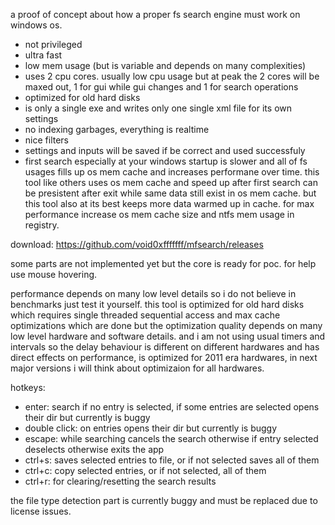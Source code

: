 a proof of concept about how a proper fs search engine must work on windows os.

- not privileged
- ultra fast
- low mem usage (but is variable and depends on many complexities)
- uses 2 cpu cores. usually low cpu usage but at peak the 2 cores will be maxed out, 1 for gui while gui changes and 1 for search operations
- optimized for old hard disks
- is only a single exe and writes only one single xml file for its own settings
- no indexing garbages, everything is realtime
- nice filters
- settings and inputs will be saved if be correct and used successfuly
- first search especially at your windows startup is slower and all of fs usages fills up os mem cache and increases performane over time. this tool like others uses os mem cache and speed up after first search can be presistent after exit while same data still exist in os mem cache. but this tool also at its best keeps more data warmed up in cache. for max performance increase os mem cache size and ntfs mem usage in registry.

download: https://github.com/void0xfffffff/mfsearch/releases

some parts are not implemented yet but the core is ready for poc. for help use mouse hovering.

performance depends on many low level details so i do not believe in benchmarks just test it yourself. this tool is optimized for old hard disks which requires single threaded sequential access and max cache optimizations which are done but the optimization quality depends on many low level hardware and software details. and i am not using usual timers and intervals so the delay behaviour is different on different hardwares and has direct effects on performance, is optimized for 2011 era hardwares, in next major versions i will think about optimizaion for all hardwares.

hotkeys:
- enter: search if no entry is selected, if some entries are selected opens their dir but currently is buggy
- double click: on entries opens their dir but currently is buggy
- escape: while searching cancels the search otherwise if entry selected deselects otherwise exits the app
- ctrl+s: saves selected entries to file, or if not selected saves all of them
- ctrl+c: copy selected entries, or if not selected, all of them
- ctrl+r: for clearing/resetting the search results

the file type detection part is currently buggy and must be replaced due to license issues.
